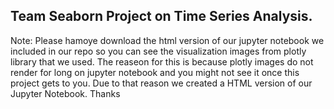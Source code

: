 ## Team Seaborn Project on Time Series Analysis.

Note: Please hamoye download the html version of our jupyter notebook we included in our repo so you can see the visualization images from plotly library that we used. The reaseon for this is because plotly images do not render for long on jupyter notebook and you might not see it once this project gets to you. Due to that reason we created a HTML version of our Jupyter Notebook. Thanks
